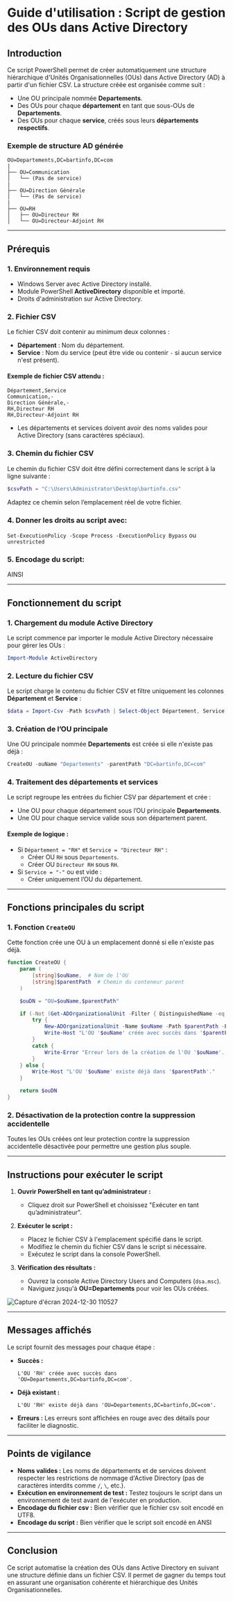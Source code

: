 # Guide d'utilisation : Script de gestion des OUs dans Active Directory

## Introduction
Ce script PowerShell permet de créer automatiquement une structure hiérarchique d'Unités Organisationnelles (OUs) dans Active Directory (AD) à partir d'un fichier CSV. La structure créée est organisée comme suit :

- Une OU principale nommée **Departements**.
- Des OUs pour chaque **département** en tant que sous-OUs de **Departements**.
- Des OUs pour chaque **service**, créés sous leurs **départements respectifs**.

### Exemple de structure AD générée
```
OU=Departements,DC=bartinfo,DC=com
|
├── OU=Communication
│   └── (Pas de service)
|
├── OU=Direction Générale
│   └── (Pas de service)
|
├── OU=RH
│   ├── OU=Directeur RH
│   └── OU=Directeur-Adjoint RH
```

---

## Prérequis
### 1. Environnement requis
- Windows Server avec Active Directory installé.
- Module PowerShell **ActiveDirectory** disponible et importé.
- Droits d'administration sur Active Directory.

### 2. Fichier CSV
Le fichier CSV doit contenir au minimum deux colonnes :
- **Département** : Nom du département.
- **Service** : Nom du service (peut être vide ou contenir `-` si aucun service n'est présent).

#### Exemple de fichier CSV attendu :
```csv
Département,Service
Communication,-
Direction Générale,-
RH,Directeur RH
RH,Directeur-Adjoint RH
```

- Les départements et services doivent avoir des noms valides pour Active Directory (sans caractères spéciaux).

### 3. Chemin du fichier CSV
Le chemin du fichier CSV doit être défini correctement dans le script à la ligne suivante :
```powershell
$csvPath = "C:\Users\Administrator\Desktop\bartinfo.csv"
```
Adaptez ce chemin selon l’emplacement réel de votre fichier.

### 4. Donner les droits au script avec: 

`Set-ExecutionPolicy -Scope Process -ExecutionPolicy Bypass` ou `unrestricted`

### 5. Encodage du script: 

AINSI

---

## Fonctionnement du script

### 1. Chargement du module Active Directory
Le script commence par importer le module Active Directory nécessaire pour gérer les OUs :
```powershell
Import-Module ActiveDirectory
```

### 2. Lecture du fichier CSV
Le script charge le contenu du fichier CSV et filtre uniquement les colonnes **Département** et **Service** :
```powershell
$data = Import-Csv -Path $csvPath | Select-Object Département, Service
```

### 3. Création de l’OU principale
Une OU principale nommée **Departements** est créée si elle n'existe pas déjà :
```powershell
CreateOU -ouName "Departements" -parentPath "DC=bartinfo,DC=com"
```

### 4. Traitement des départements et services
Le script regroupe les entrées du fichier CSV par département et crée :
- Une OU pour chaque département sous l’OU principale **Departements**.
- Une OU pour chaque service valide sous son département parent.

#### Exemple de logique :
- Si `Département = "RH"` et `Service = "Directeur RH"` :
  - Créer OU `RH` sous `Departements`.
  - Créer OU `Directeur RH` sous `RH`.
- Si `Service = "-"` ou est vide :
  - Créer uniquement l’OU du département.

---

## Fonctions principales du script

### 1. Fonction `CreateOU`
Cette fonction crée une OU à un emplacement donné si elle n'existe pas déjà.
```powershell
function CreateOU {
    param (
        [string]$ouName,  # Nom de l'OU
        [string]$parentPath  # Chemin du conteneur parent
    )

    $ouDN = "OU=$ouName,$parentPath"

    if (-Not (Get-ADOrganizationalUnit -Filter { DistinguishedName -eq $ouDN } -ErrorAction SilentlyContinue)) {
        try {
            New-ADOrganizationalUnit -Name $ouName -Path $parentPath -ErrorAction Stop
            Write-Host "L'OU '$ouName' créée avec succès dans '$parentPath'."
        }
        catch {
            Write-Error "Erreur lors de la création de l'OU '$ouName'. Détails : $_"
        }
    } else {
        Write-Host "L'OU '$ouName' existe déjà dans '$parentPath'."
    }

    return $ouDN
}
```

### 2. Désactivation de la protection contre la suppression accidentelle
Toutes les OUs créées ont leur protection contre la suppression accidentelle désactivée pour permettre une gestion plus souple.

---

## Instructions pour exécuter le script

1. **Ouvrir PowerShell en tant qu’administrateur :**
   - Cliquez droit sur PowerShell et choisissez "Exécuter en tant qu’administrateur".

2. **Exécuter le script :**
   - Placez le fichier CSV à l'emplacement spécifié dans le script.
   - Modifiez le chemin du fichier CSV dans le script si nécessaire.
   - Exécutez le script dans la console PowerShell.

3. **Vérification des résultats :**
   - Ouvrez la console Active Directory Users and Computers (`dsa.msc`).
   - Naviguez jusqu'à **OU=Departements** pour voir les OUs créées.

![Capture d'écran 2024-12-30 110527](https://github.com/user-attachments/assets/14aef5f2-8d3f-44e8-8b51-fe2f9ab46fb5)

---

## Messages affichés
Le script fournit des messages pour chaque étape :
- **Succès :**
  ```
  L'OU 'RH' créée avec succès dans 'OU=Departements,DC=bartinfo,DC=com'.
  ```
- **Déjà existant :**
  ```
  L'OU 'RH' existe déjà dans 'OU=Departements,DC=bartinfo,DC=com'.
  ```
- **Erreurs :**
  Les erreurs sont affichées en rouge avec des détails pour faciliter le diagnostic.

---

## Points de vigilance
- **Noms valides :** Les noms de départements et de services doivent respecter les restrictions de nommage d'Active Directory (pas de caractères interdits comme `/`, `\`, etc.).
- **Exécution en environnement de test :** Testez toujours le script dans un environnement de test avant de l'exécuter en production.
- **Encodage du fichier csv :** Bien vérifier que le fichier csv soit encodé en UTF8.
- **Encodage du script :** Bien vérifier que le script soit encodé en ANSI

---

## Conclusion
Ce script automatise la création des OUs dans Active Directory en suivant une structure définie dans un fichier CSV. Il permet de gagner du temps tout en assurant une organisation cohérente et hiérarchique des Unités Organisationnelles.

